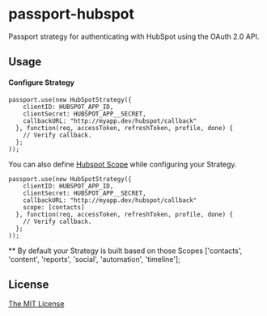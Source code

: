 # passport-hubspot
Passport strategy for authenticating with HubSpot using the OAuth 2.0 API.

## Usage

#### Configure Strategy

    passport.use(new HubSpotStrategy({
        clientID: HUBSPOT_APP_ID,
        clientSecret: HUBSPOT_APP__SECRET,
        callbackURL: "http://myapp.dev/hubspot/callback"
      }, function(req, accessToken, refreshToken, profile, done) {
        // Verify callback.
      };
    ));


You can also define [Hubspot Scope](http://developers.hubspot.com/docs/methods/oauth2/initiate-oauth-integration) while configuring your Strategy. 


    passport.use(new HubSpotStrategy({
        clientID: HUBSPOT_APP_ID,
        clientSecret: HUBSPOT_APP__SECRET,
        callbackURL: "http://myapp.dev/hubspot/callback"
        scope: [contacts]
      }, function(req, accessToken, refreshToken, profile, done) {
        // Verify callback.
      };
    ));
    
    
** By default your Strategy is built based on those Scopes ['contacts', 'content', 'reports', 'social', 'automation', 'timeline'];

## License
[The MIT License](http://opensource.org/licenses/MIT)
